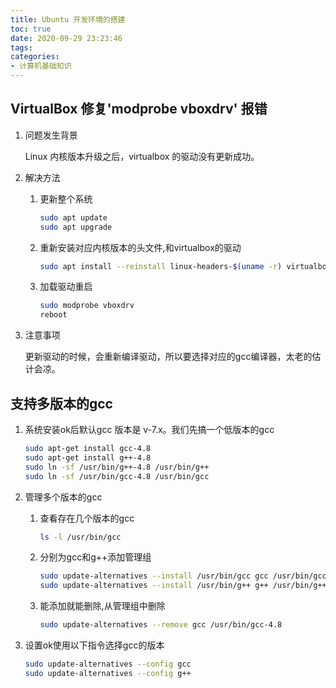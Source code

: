 ```yaml
---
title: Ubuntu 开发环境的搭建
toc: true
date: 2020-09-29 23:23:46
tags:
categories:
- 计算机基础知识
---
```


## VirtualBox 修复'modprobe vboxdrv' 报错

1. 问题发生背景 

   Linux 内核版本升级之后，virtualbox 的驱动没有更新成功。

2. 解决方法

   1. 更新整个系统

      ```bash
      sudo apt update
      sudo apt upgrade
      ```

   2. 重新安装对应内核版本的头文件,和virtualbox的驱动

      ```bash
      sudo apt install --reinstall linux-headers-$(uname -r) virtualbox-dkms dkms
      ```

   3. 加载驱动重启

      ```bash
      sudo modprobe vboxdrv
      reboot
      ```


3. 注意事项

   更新驱动的时候，会重新编译驱动，所以要选择对应的gcc编译器，太老的估计会凉。

## 支持多版本的gcc

1. 系统安装ok后默认gcc 版本是 v-7.x。我们先搞一个低版本的gcc

   ```bash
   sudo apt-get install gcc-4.8
   sudo apt-get install g++-4.8
   sudo ln -sf /usr/bin/g++-4.8 /usr/bin/g++
   sudo ln -sf /usr/bin/gcc-4.8 /usr/bin/gcc
   ```

2. 管理多个版本的gcc

   1. 查看存在几个版本的gcc

      ```bash
      ls -l /usr/bin/gcc
      ```

   2. 分别为gcc和g++添加管理组

      ```bash
      sudo update-alternatives --install /usr/bin/gcc gcc /usr/bin/gcc-4.8 40
      sudo update-alternatives --install /usr/bin/g++ g++ /usr/bin/g++-4.8 40
      ```

   3. 能添加就能删除,从管理组中删除

      ```bash
      sudo update-alternatives --remove gcc /usr/bin/gcc-4.8
      ```

3. 设置ok使用以下指令选择gcc的版本

   ```bash
   sudo update-alternatives --config gcc
   sudo update-alternatives --config g++
   ```